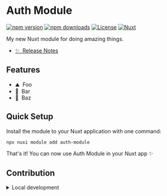 <!--
Get your module up and running quickly.

Find and replace all on all files (CMD+SHIFT+F):
- Name: Auth Module
- Package name: auth-module
- Description: My new Nuxt module
-->

# Auth Module

[![npm version][npm-version-src]][npm-version-href]
[![npm downloads][npm-downloads-src]][npm-downloads-href]
[![License][license-src]][license-href]
[![Nuxt][nuxt-src]][nuxt-href]

My new Nuxt module for doing amazing things.

- [✨ &nbsp;Release Notes](/CHANGELOG.md)
<!-- - [🏀 Online playground](https://stackblitz.com/github/your-org/auth-module?file=playground%2Fapp.vue) -->
<!-- - [📖 &nbsp;Documentation](https://example.com) -->

## Features

<!-- Highlight some of the features your module provide here -->
- ⛰ &nbsp;Foo
- 🚠 &nbsp;Bar
- 🌲 &nbsp;Baz

## Quick Setup

Install the module to your Nuxt application with one command:

```bash
npx nuxi module add auth-module
```

That's it! You can now use Auth Module in your Nuxt app ✨


## Contribution

<details>
  <summary>Local development</summary>
  
  ```bash
  # Install dependencies
  npm install
  
  # Generate type stubs
  npm run dev:prepare
  
  # Develop with the playground
  npm run dev
  
  # Build the playground
  npm run dev:build
  
  # Run ESLint
  npm run lint
  
  # Run Vitest
  npm run test
  npm run test:watch
  
  # Release new version
  npm run release
  ```

</details>


<!-- Badges -->
[npm-version-src]: https://img.shields.io/npm/v/auth-module/latest.svg?style=flat&colorA=020420&colorB=00DC82
[npm-version-href]: https://npmjs.com/package/auth-module

[npm-downloads-src]: https://img.shields.io/npm/dm/auth-module.svg?style=flat&colorA=020420&colorB=00DC82
[npm-downloads-href]: https://npm.chart.dev/auth-module

[license-src]: https://img.shields.io/npm/l/auth-module.svg?style=flat&colorA=020420&colorB=00DC82
[license-href]: https://npmjs.com/package/auth-module

[nuxt-src]: https://img.shields.io/badge/Nuxt-020420?logo=nuxt.js
[nuxt-href]: https://nuxt.com
